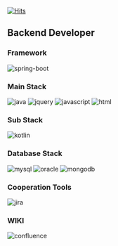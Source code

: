 


[![Hits](https://hits.seeyoufarm.com/api/count/incr/badge.svg?url=https%3A%2F%2Fgithub.com%2Fcooingpop&count_bg=%2379C83D&title_bg=%23555555&icon=dev-dot-to.svg&icon_color=%23E7E7E7&title=hits&edge_flat=false)](https://hits.seeyoufarm.com)



## Backend Developer

### Framework
![spring-boot](https://user-images.githubusercontent.com/29543374/129040028-b8bef078-8eae-4b86-ba95-c4a69d1ef9d2.jpg)

### Main Stack
![java](https://user-images.githubusercontent.com/29543374/129037686-8c89bf82-718c-4915-aecd-39dba00b4425.png)
![jquery](https://user-images.githubusercontent.com/29543374/129037733-cbee8118-9b00-42f3-b2f4-a2a8fa933d57.png)
![javascript](https://user-images.githubusercontent.com/29543374/129038688-d73a4a65-efab-42cd-b7bf-5973d7475c8c.png)
![html](https://user-images.githubusercontent.com/29543374/129037571-30b91031-2e2f-4694-ac5f-fa5e3fa96c20.png)

### Sub Stack
![kotlin](https://user-images.githubusercontent.com/29543374/129037190-7fbdcded-5609-4a91-a096-4c91c15c768b.png)

### Database Stack
![mysql](https://user-images.githubusercontent.com/29543374/129038194-530f2432-ef13-4361-b062-8bf3c4ac024a.png)
![oracle](https://user-images.githubusercontent.com/29543374/129038207-833aa3ec-b961-42ab-ae73-82cdadf22d59.png)
![mongodb](https://user-images.githubusercontent.com/29543374/129038577-5d83cbc6-e993-412b-9e27-c47581e8d301.png)

### Cooperation Tools
![jira](https://user-images.githubusercontent.com/29543374/129037974-b8af5668-f92c-4db3-bf18-f7e46f1d003a.png)

### WIKI
![confluence](https://user-images.githubusercontent.com/29543374/129038000-fb89c973-419a-4181-8e87-9b3329cb4906.png)


<!--
**cooingpop/cooingpop** is a ✨ _special_ ✨ repository because its `README.md` (this file) appears on your GitHub profile.

Here are some ideas to get you started:

- 🔭 I’m currently working on ...
- 🌱 I’m currently learning ...
- 👯 I’m looking to collaborate on ...
- 🤔 I’m looking for help with ...
- 💬 Ask me about ...
- 📫 How to reach me: ...
- 😄 Pronouns: ...
- ⚡ Fun fact: ...
-->
